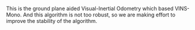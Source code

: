  This is the ground plane aided Visual-Inertial Odometry which based VINS-Mono. And this algorithm is not too robust, so we are making effort to improve the stability of the algorithm.
